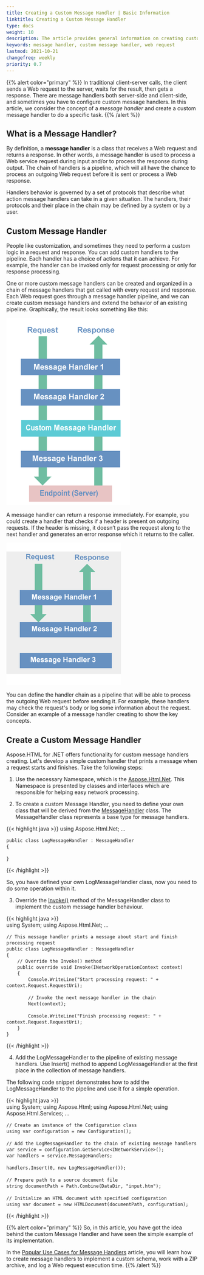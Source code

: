 ```yaml
---
title: Creating a Custom Message Handler | Basic Information
linktitle: Creating a Custom Message Handler
type: docs
weight: 10
description: The article provides general information on creating custom message handlers using Aspose.HTML for .NET.   
keywords: message handler, custom message handler, web request
lastmod: 2021-10-21
changefreq: weekly
priority: 0.7
---
```

<link href="./../../style.css" rel="stylesheet" type="text/css" />

{{% alert color="primary" %}} 
In traditional client-server calls, the client sends a Web request to the server, waits for the result, then gets a response. There are message handlers both server-side and client-side, and sometimes you have to configure custom message handlers. In this article, we consider the concept of a *message handler* and create a custom message handler to do a specific task.
{{% /alert %}}

## **What is a Message Handler?** 

By definition, a **message handler** is a class that receives a Web request and returns a response. In other words, a message handler is used to process a Web service request during input and/or to process the response during output.   The chain of handlers is a pipeline, which will all have the chance to process an outgoing Web request before it is sent or process a Web response.

 Handlers behavior is governed by a set of protocols that describe what action message handlers can take in a given situation. The handlers, their protocols and their place in the chain may be defined by a system or by a user. 

## **Custom Message Handler**

People like customization, and sometimes they need to perform a custom logic in a request and response. You can add custom handlers to the pipeline. Each handler has a choice of actions that it can achieve. For example, the handler can be invoked only for request processing or only for response processing.

One or more custom message handlers can be created and organized in a chain of message handlers that get called with every request and response. Each Web request goes through a message handler pipeline, and we can create custom message handlers and extend the behavior of an existing pipeline. Graphically, the result looks something like this:

![Pipeline with a custom message handler](custom-message-handler.png#center)

A message handler can return a response immediately. For example, you could create a handler that checks if a header is present on outgoing requests. If the header is missing, it doesn’t pass the request along to the next handler and generates an error response which it returns to the caller. 

![Custom message handler return a response](custom-mh-response.png#center)

You can define the handler chain as a pipeline that will be able to process the outgoing Web request before sending it. For example, these handlers may check the request's body or log some information about the request.
Consider an example of a message handler creating to show the key concepts.

## **Create a Custom Message Handler**

 Aspose.HTML for .NET offers functionality for custom message handlers creating. Let's develop a simple custom handler that prints a message when a request starts and finishes. Take the following steps:

1.	Use the necessary Namespace, which is the [Aspose.Html.Net](https://apireference.aspose.com/html/net/aspose.html.net). This Namespace is presented by classes and interfaces which are responsible for helping easy network processing. 

2. To create a custom Message Handler, you need to define your own class that will be derived from the [MessageHandler](https://apireference.aspose.com/html/net/aspose.html.net/messagehandler) class. The MessageHandler class represents a base type for message handlers.

{{< highlight java >}}
using Aspose.Html.Net;
...

	public class LogMessageHandler : MessageHandler
	{
		
	}
{{< /highlight >}}

So, you have defined your own LogMessageHandler class, now you need to do some operation within it.

3. Override the [Invoke()](https://apireference.aspose.com/html/net/aspose.html.net/messagehandler/methods/invoke) method of the MessageHandler class to implement the custom message handler behaviour. 

{{< highlight java >}}	
using System;
using Aspose.Html.Net;
...
	
	// This message handler prints a message about start and finish processing request
	public class LogMessageHandler : MessageHandler
	{
		// Override the Invoke() method
		public override void Invoke(INetworkOperationContext context)
		{
			Console.WriteLine("Start processing request: " + context.Request.RequestUri);
			
			// Invoke the next message handler in the chain
			Next(context);
			
			Console.WriteLine("Finish processing request: " + context.Request.RequestUri);
		}
	}	
{{< /highlight >}} 

4. Add the LogMessageHandler to the pipeline of existing message handlers. Use Insert() method to append LogMessageHandler at the first place in the collection of message handlers.

The following code snippet demonstrates how to add the LogMessageHandler to the pipeline and use it for a simple operation.

{{< highlight java >}}	
using System;
using Aspose.Html;
using Aspose.Html.Net;
using Aspose.Html.Services;
...	

	// Create an instance of the Configuration class
	using var configuration = new Configuration();
	
	// Add the LogMessageHandler to the chain of existing message handlers
	var service = configuration.GetService<INetworkService>();
	var handlers = service.MessageHandlers;
	
	handlers.Insert(0, new LogMessageHandler());
	
	// Prepare path to a source document file
	string documentPath = Path.Combine(DataDir, "input.htm");
	
	// Initialize an HTML document with specified configuration
	using var document = new HTMLDocument(documentPath, configuration);
{{< /highlight >}} 

{{% alert color="primary" %}} 
So, in this article, you have got the idea behind the custom Message Handler and have seen the simple example of its implementation. 

In the [Popular Use Cases for Message Handlers](/html/net/message-handlers/popular-use-cases/) article, you will learn how to create message handlers to implement a custom schema, work with a ZIP archive, and log a Web request execution time.
{{% /alert %}}

